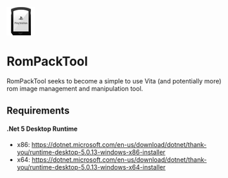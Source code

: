 ![](https://github.com/IcySon55/RomPackTool/raw/master/RomPackTool.WinForms/images/icon.png)
# RomPackTool
RomPackTool seeks to become a simple to use Vita (and potentially more) rom image management and manipulation tool.

## Requirements
#### .Net 5 Desktop Runtime  
* x86: https://dotnet.microsoft.com/en-us/download/dotnet/thank-you/runtime-desktop-5.0.13-windows-x86-installer  
* x64: https://dotnet.microsoft.com/en-us/download/dotnet/thank-you/runtime-desktop-5.0.13-windows-x64-installer  
